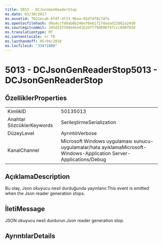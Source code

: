 ```yaml
---
title: 5013 - DCJsonGenReaderStop
ms.date: 03/30/2017
ms.assetid: 7021eca6-6fdf-4f23-96aa-02d7df0c7dfe
ms.openlocfilehash: d9a4ccfd8ab0b246ef0e61727daead23d62a24d0
ms.sourcegitcommit: 3d5d33f384eeba41b2dff79d096f47ccc8d8f03d
ms.translationtype: MT
ms.contentlocale: tr-TR
ms.lasthandoff: 05/04/2018
ms.locfileid: "33471800"
---
```

# <a name="5013---dcjsongenreaderstop"></a><span data-ttu-id="884e7-102">5013 - DCJsonGenReaderStop</span><span class="sxs-lookup"><span data-stu-id="884e7-102">5013 - DCJsonGenReaderStop</span></span>
## <a name="properties"></a><span data-ttu-id="884e7-103">Özellikler</span><span class="sxs-lookup"><span data-stu-id="884e7-103">Properties</span></span>  
  
|||  
|-|-|  
|<span data-ttu-id="884e7-104">Kimlik</span><span class="sxs-lookup"><span data-stu-id="884e7-104">ID</span></span>|<span data-ttu-id="884e7-105">5013</span><span class="sxs-lookup"><span data-stu-id="884e7-105">5013</span></span>|  
|<span data-ttu-id="884e7-106">Anahtar Sözcükler</span><span class="sxs-lookup"><span data-stu-id="884e7-106">Keywords</span></span>|<span data-ttu-id="884e7-107">Serileştirme</span><span class="sxs-lookup"><span data-stu-id="884e7-107">Serialization</span></span>|  
|<span data-ttu-id="884e7-108">Düzey</span><span class="sxs-lookup"><span data-stu-id="884e7-108">Level</span></span>|<span data-ttu-id="884e7-109">Ayrıntılı</span><span class="sxs-lookup"><span data-stu-id="884e7-109">Verbose</span></span>|  
|<span data-ttu-id="884e7-110">Kanal</span><span class="sxs-lookup"><span data-stu-id="884e7-110">Channel</span></span>|<span data-ttu-id="884e7-111">Microsoft Windows uygulaması sunucu-uygulamalar/hata ayıklama</span><span class="sxs-lookup"><span data-stu-id="884e7-111">Microsoft-Windows-Application Server-Applications/Debug</span></span>|  
  
## <a name="description"></a><span data-ttu-id="884e7-112">Açıklama</span><span class="sxs-lookup"><span data-stu-id="884e7-112">Description</span></span>  
 <span data-ttu-id="884e7-113">Bu olay, Json okuyucu nesil durduğunda yayınlanır.</span><span class="sxs-lookup"><span data-stu-id="884e7-113">This event is emitted when the Json reader generation stops.</span></span>  
  
## <a name="message"></a><span data-ttu-id="884e7-114">İleti</span><span class="sxs-lookup"><span data-stu-id="884e7-114">Message</span></span>  
 <span data-ttu-id="884e7-115">JSON okuyucu nesil durdurun.</span><span class="sxs-lookup"><span data-stu-id="884e7-115">Json reader generation stop.</span></span>  
  
## <a name="details"></a><span data-ttu-id="884e7-116">Ayrıntılar</span><span class="sxs-lookup"><span data-stu-id="884e7-116">Details</span></span>
